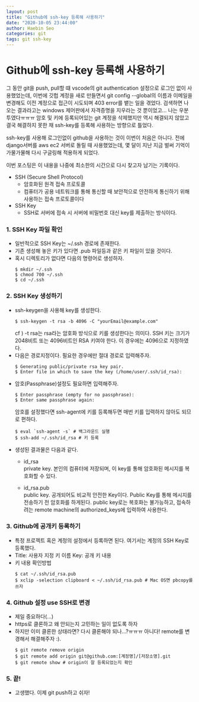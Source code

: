 ```yaml
---
layout: post
title: "Github에 ssh-key 등록해 사용하기"
date: "2020-10-05 23:44:00"
author: Haebin Seo
categories: git
tags: git ssh-key
---
```

# Github에 ssh-key 등록해 사용하기

그 동안 git을 push, pull할 떄 vscode의 git authentication 설정으로 로그인 없이 사용했었는데, 이번에 깃헙 계정을 새로 만들면서 git config --global의 이름과 이메일을 변경해도 이전 계정으로 접근이 시도되며 403 error를 뱉는 일을 겪었다.
검색하면 나오는 결과라고는 windows 제어판에서 자격증명을 지우라는 것 뿐이었고... 나는 우분투였다ㅠㅠㅠ 암호 및 키에 등록되어있는 git 계정을 삭제했지만 역시 해결되지 않았고 결국 해결하지 못한 채 ssh-key를 등록해 사용하는 방향으로 틀었다.

ssh-key를 사용해 로그인없이 github을 사용하는 것이 이번이 처음은 아니다. 전에 django서버를 aws ec2 서버로 돌릴 때 사용했었는데, 몇 달이 지난 지금 벌써 기억이 가물가물해 다시 구글링해 적용하게 되었다.

이번 포스팅은 이 내용을 나중에 최소한의 시간으로 다시 찾고자 남기는 기록이다.

- SSH (Secure Shell Protocol)
  - 암호화된 원격 접속 프로토콜
  - 컴퓨터가 공용 네트워크를 통해 통신할 때 보안적으로 안전하게 통신하기 위해 사용하는 접속 프로토콜이다
- SSH Key
  - SSH로 서버에 접속 시 서버에 비밀번호 대신 key를 제출하는 방식이다.

### 1. SSH Key 파일 확인
  - 일반적으로 SSH Key는 ~/.ssh 경로에 존재한다.
  - 기존 생성해 놓은 키가 있다면 .pub 파일등과 같은 키 파일이 있을 것이다.
  - 혹시 디렉토리가 없다면 다음의 명령어로 생성하자.
    ```shell
    $ mkdir ~/.ssh
    $ chmod 700 ~/.ssh
    $ cd ~/.ssh
    ```

### 2. SSH Key 생성하기
  - ssh-keygen을 사용해 key를 생성한다.
    ```shell
    $ ssh-keygen -t rsa -b 4096 -C "yourEmail@example.com"
    ```
    cf ) -t rsa는 rsa라는 암호화 방식으로 키를 생성한다는 의미다.
    SSH 키는 크기가 2048비트 또는 4096비트인 RSA 키여야 한다. 이 경우에는 4096으로 지정하였다.
  - 다음은 경로지정이다. 필요한 경우에만 절대 경로로 입력해주자.
    ```shell
    $ Generating public/private rsa key pair.
    $ Enter file in which to save the key (/home/user/.ssh/id_rsa):
    ```
  - 암호(Passphrase)설정도 필요하면 입력해주자.
    ```shell
    $ Enter passphrase (empty for no passphrase):
    $ Enter same passphrase again:
    ```
    암호를 설정했다면 ssh-agent에 키를 등록해두면 매번 키를 입력하지 않아도 되므로 편하다.
    ```shell
    $ eval `ssh-agent -s` # 백그라운드 실행
    $ ssh-add ~/.ssh/id_rsa # 키 등록
    ```
  - 생성된 결과물은 다음과 같다.
    - id_rsa  
      private key. 본인의 컴퓨터에 저장되며, 이 key를 통해 암호화된 메시지를 복호화할 수 있다.

    - id_rsa.pub  
      public key. 공개되어도 비교적 안전한 Key이다. Public Key를 통해 메시지를 전송하기 전 암호화를 하게된다.
      public key로는 복호화는 불가능하고, 접속하려는 remote machine의 authorized_keys에 입력하여 사용한다.

### 3. Github에 공개키 등록하기
  - 특정 프로젝트 혹은 계정의 설정에서 등록하면 된다. 여기서는 계정의 SSH Key로 등록했다.
  - Title: 사용자 지정 키 이름
    Key: 공개 키 내용
  - 키 내용 확인방법 
    ```shell
    $ cat ~/.ssh/id_rsa.pub 
    $ xclip -selection clipboard < ~/.ssh/id_rsa.pub # Mac OS면 pbcopy를 쓰자
    ```

### 4. Github 설정 use SSH로 변경
  - 제일 중요하다(...)
  - https로 클론하고 왜 안되는지 고민하는 일이 없도록 하자
  - 하지만 이미 클론한 상태라면? 다시 클론해야 되나...?ㅠㅠㅠ
  아니다! remote를 변경해서 해결해주자 :).
    ```shell
    $ git remote remove origin
    $ git remote add origin git@github.com:[계정명]/[저장소명].git
    $ git remote show # origin이 잘 등록되었는지 확인
    ```

### 5. 끝!
  - 고생했다. 이제 git push하고 쉬자!
